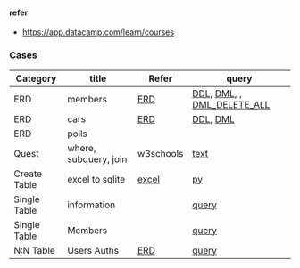 #### refer 
- https://app.datacamp.com/learn/courses

### Cases
| Category | title | Refer | query |
| ----- | --- | ------ | ------ |
| ERD | members | [ERD](./erds/db_members/Members.vuerd) | [DDL](./erds/db_members/DML.sql), [DML](./erds/db_members/DML.sql), , [DML_DELETE_ALL](./erds/db_members/DML_DELETE_ALL.sql) |
| ERD | cars | [ERD](./erds/db_cars/Cars.vuerd) | [DDL](./erds/db_cars/DDL.sql), [DML](./erds/db_cars/DML.sql) |
| ERD | polls | | |
| Quest | where, subquery, join | w3schools | [text](./queries/quests) |
| Create Table | excel to sqlite | [excel](./queries/codes/datasets_template.xlsx) | [py](./queries/codes/excel_sheet_to_sqlite.py) |
| Single Table | information |  | [query](./queries/information.sql) |
| Single Table | Members |  | [query](./queries/members.sql) |
| N:N Table | Users Auths | [ERD](https://github.com/yojulab/learn_ERDs/blob/main/projects/excel_erds/Users_Auths.vuerd) | [query](./queries/Users_Auths_query.sql) |

